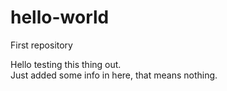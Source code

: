 # hello-world
First repository

Hello testing this thing out.  
Just added some info in here, that means nothing. 
